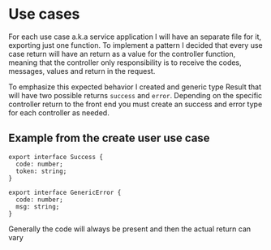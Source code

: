 # Use cases

For each use case a.k.a service application I will have an separate file for it, exporting just one function. To implement a pattern I decided that every use case return will have an return as a value for the controller function, meaning that the controller only responsibility is to receive the codes, messages, values and return in the request.

To emphasize this expected behavior I created and generic type Result that will have two possible returns `success` and `error`. Depending on the specific controller return to the front end you must create an success and error type for each controller as needed.

## Example from the create user use case

```TS
export interface Success {
  code: number;
  token: string;
}

export interface GenericError {
  code: number;
  msg: string;
}
```

Generally the code will always be present and then the actual return can vary
